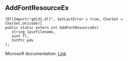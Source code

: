 ## AddFontResourceEx

```
[DllImport("gdi32.dll", SetLastError = true, CharSet = CharSet.Unicode)]
public static extern int AddFontResourceEx(
   string lpszFilename,
   uint fl,
   IntPtr pdv
);
```

Microsoft documentation: [Link](https://docs.microsoft.com/en-us/windows/win32/api/wingdi/nf-wingdi-addfontresourceexa)
